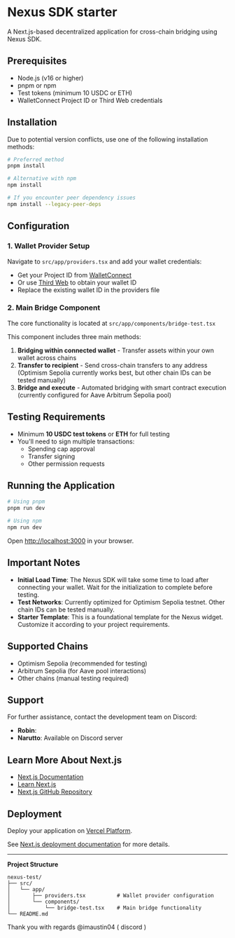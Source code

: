 # Nexus SDK starter

A Next.js-based decentralized application for cross-chain bridging using Nexus SDK.

## Prerequisites

- Node.js (v16 or higher)
- pnpm or npm
- Test tokens (minimum 10 USDC or ETH)
- WalletConnect Project ID or Third Web credentials

## Installation

Due to potential version conflicts, use one of the following installation methods:
```bash
# Preferred method
pnpm install

# Alternative with npm
npm install

# If you encounter peer dependency issues
npm install --legacy-peer-deps
```

## Configuration

### 1. Wallet Provider Setup

Navigate to `src/app/providers.tsx` and add your wallet credentials:

- Get your Project ID from [WalletConnect](https://cloud.walletconnect.com/)
- Or use [Third Web](https://thirdweb.com/) to obtain your wallet ID
- Replace the existing wallet ID in the providers file

### 2. Main Bridge Component

The core functionality is located at `src/app/components/bridge-test.tsx`

This component includes three main methods:

1. **Bridging within connected wallet** - Transfer assets within your own wallet across chains
2. **Transfer to recipient** - Send cross-chain transfers to any address (Optimism Sepolia currently works best, but other chain IDs can be tested manually)
3. **Bridge and execute** - Automated bridging with smart contract execution (currently configured for Aave Arbitrum Sepolia pool)

## Testing Requirements

- Minimum **10 USDC test tokens** or **ETH** for full testing
- You'll need to sign multiple transactions:
  - Spending cap approval
  - Transfer signing
  - Other permission requests

## Running the Application
```bash
# Using pnpm
pnpm run dev

# Using npm
npm run dev
```

Open [http://localhost:3000](http://localhost:3000) in your browser.

## Important Notes

- **Initial Load Time**: The Nexus SDK will take some time to load after connecting your wallet. Wait for the initialization to complete before testing.
- **Test Networks**: Currently optimized for Optimism Sepolia testnet. Other chain IDs can be tested manually.
- **Starter Template**: This is a foundational template for the Nexus widget. Customize it according to your project requirements.

## Supported Chains

- Optimism Sepolia (recommended for testing)
- Arbitrum Sepolia (for Aave pool interactions)
- Other chains (manual testing required)

## Support

For further assistance, contact the development team on Discord:

- **Robin**: 
- **Narutto**: Available on Discord server

## Learn More About Next.js

- [Next.js Documentation](https://nextjs.org/docs)
- [Learn Next.js](https://nextjs.org/learn)
- [Next.js GitHub Repository](https://github.com/vercel/next.js)

## Deployment

Deploy your application on [Vercel Platform](https://vercel.com/new?utm_medium=default-template&filter=next.js&utm_source=create-next-app&utm_campaign=create-next-app-readme).

See [Next.js deployment documentation](https://nextjs.org/docs/app/building-your-application/deploying) for more details.

---

**Project Structure**
```
nexus-test/
├── src/
│   └── app/
│       ├── providers.tsx          # Wallet provider configuration
│       └── components/
│           └── bridge-test.tsx    # Main bridge functionality
└── README.md
```

Thank you with regards @imaustin04 ( discord )
